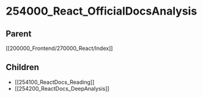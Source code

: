# 254000_React_OfficialDocsAnalysis

## Parent
[[200000_Frontend/270000_React/Index]]

## Children
- [[254100_ReactDocs_Reading]]
- [[254200_ReactDocs_DeepAnalysis]]
